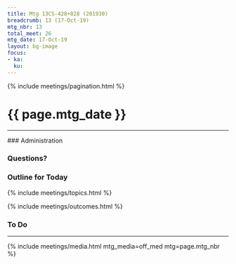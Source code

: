 ```yaml
---
title: Mtg 13CS-428+828 (201930)
breadcrumb: 13 (17-Oct-19)
mtg_nbr: 13
total_meet: 26
mtg_date: 17-Oct-19
layout: bg-image
focus:
- ka:
  ku:
---
```

{% include meetings/pagination.html %}
<h1 class="text-center">{{ page.mtg_date }}</h1>
<hr />
### Administration

### Questions?

### Outline for Today

{% include meetings/topics.html %}

{% include meetings/outcomes.html %}

### To Do

<hr />
{% include meetings/media.html mtg_media=off_med mtg=page.mtg_nbr %}

